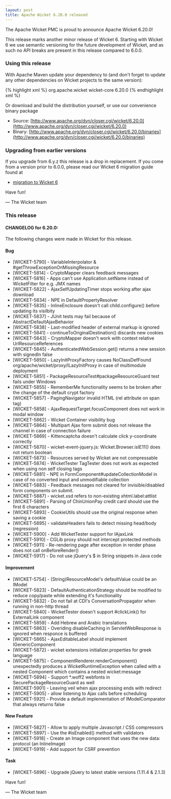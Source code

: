 ```yaml
---
layout: post
title: Apache Wicket 6.20.0 released
---
```

The Apache Wicket PMC is proud to announce Apache Wicket 6.20.0!

This release marks another minor release of Wicket 6. Starting
with Wicket 6 we use semantic versioning for the future development
of Wicket, and as such no API breaks are present in this release
compared to 6.0.0.

### Using this release

With Apache Maven update your dependency to (and don't forget to
update any other dependencies on Wicket projects to the same version):

{% highlight xml %}
<dependency>
<groupId>org.apache.wicket</groupId>
<artifactId>wicket-core</artifactId>
<version>6.20.0</version>
</dependency>
{% endhighlight xml %}

Or download and build the distribution yourself, or use our
convenience binary package

 * Source: [http://www.apache.org/dyn/closer.cgi/wicket/6.20.0](http://www.apache.org/dyn/closer.cgi/wicket/6.20.0)
 * Binary: [http://www.apache.org/dyn/closer.cgi/wicket/6.20.0/binaries](http://www.apache.org/dyn/closer.cgi/wicket/6.20.0/binaries)

### Upgrading from earlier versions

If you upgrade from 6.y.z this release is a drop in replacement. If
you come from a version prior to 6.0.0, please read our Wicket 6
migration guide found at

 * [migration to Wicket 6]( https://cwiki.apache.org/confluence/display/WICKET/Migration+to+Wicket+6.0)

Have fun!

— The Wicket team

### This release

#### CHANGELOG for 6.20.0:

The following changes were made in Wicket for this release.

#### Bug

* [WICKET-5790] - VariableInterpolator & #getThrowExceptionOnMissingResource
* [WICKET-5814] - CryptoMapper clears feedback messages
* [WICKET-5816] - Apps can't use Application.setName instead of WicketFilter for e.g. JMX names
* [WICKET-5822] - AjaxSelfUpdatingTimer stops working after ajax download
* [WICKET-5834] - NPE in DefaultPropertyResolver
* [WICKET-5835] - InlineEnclosure doesn't call child.configure() before updating its visilbity
* [WICKET-5837] - JUnit tests may fail because of AbstractDefaultAjaxBehavior
* [WICKET-5838] - Last-modified header of external markup is ignored
* [WICKET-5841] - continueToOriginalDestination() discards new cookies
* [WICKET-5843] - CryptoMapper doesn't work with context relative UrlResourceReferences
* [WICKET-5845] - AuthenticatedWebSession.get() returns a new session with signedIn false
* [WICKET-5850] - LazyInitProxyFactory causes NoClassDefFound org/apache/wicket/proxy/ILazyInitProxy in case of multimodule deployment
* [WICKET-5851] - PackageResourceTest#packageResourceGuard test fails under Windows
* [WICKET-5855] - RememberMe functionality seems to be broken after the change of the default crypt factory
* [WICKET-5857] - PagingNavigator invalid HTML (rel attribute on span tag)
* [WICKET-5858] - AjaxRequestTarget.focusComponent does not work in modal window
* [WICKET-5862] - Wicket Container visibility bug
* [WICKET-5864] - Multipart Ajax form submit does not release the channel in case of connection failure
* [WICKET-5869] - Kittencaptcha doesn't calculate click y-coordinate correctly
* [WICKET-5870] - wicket-event-jquery.js: Wicket.Browser.isIE11() does not return boolean
* [WICKET-5873] - Resources served by Wicket are not compressable
* [WICKET-5874] - WicketTester TagTester does not work as expected when using non self closing tags
* [WICKET-5881] - NPE in FormComponent#updateCollectionModel in case of no converted input and unmodifiable collection
* [WICKET-5883] - Feedback messages not cleared for invisible/disabled form components on submit.
* [WICKET-5887] - wicket.xsd refers to non-existing xhtml.label:attlist
* [WICKET-5891] - Parsing of ChinUnionPay credit card should use the first 6 characters
* [WICKET-5893] - CookieUtils should use the original response when saving a cookie
* [WICKET-5895] - validateHeaders fails to detect missing head/body (regression)
* [WICKET-5900] - Add WicketTester support for IAjaxLink
* [WICKET-5910] - CGLib proxy should not intercept protected methods
* [WICKET-5911] - Re-rendering page after exception in render phase does not call onBeforeRender()
* [WICKET-5917] - Do not use jQuery's $ in String snippets in Java code


#### Improvement

* [WICKET-5754] - (String)ResourceModel's defaultValue could be an IModel<String>
* [WICKET-5823] - DefaultAuthenticationStrategy should be modified to reduce copy/paste while extending it's functionality
* [WICKET-5832] - Do not fail at CDI's ConversationPropagator when running in non-http thread
* [WICKET-5840] - WicketTester doesn't support #clickLink() for ExternalLink component
* [WICKET-5859] - Add Hebrew and Arabic translations
* [WICKET-5863] - Overiding disableCaching in ServletWebResponse is ignored when responce is buffered
* [WICKET-5865] - AjaxEditableLabel should implement IGenericComponent
* [WICKET-5872] - wicket extensions initializer.properties for greek language
* [WICKET-5875] - ComponentRenderer.renderComponent() unexpectedly produces a WicketRuntimeException when called with a nested Component which contains a nested wicket:message
* [WICKET-5894] - Support *.woff2 webfonts in SecurePackageResourceGuard as well
* [WICKET-5901] - Leaving veil when ajax processing ends with redirect
* [WICKET-5905] - allow listening to Ajax calls before scheduling
* [WICKET-5921] - Provide a default implementation of IModelComparator that always returns false


#### New Feature

* [WICKET-5827] - Allow to apply multiple Javascript / CSS compressors
* [WICKET-5897] - Use the #isEnabled() method with validators
* [WICKET-5918] - Create an Image component that uses the new data: protocol (an InlineImage)
* [WICKET-5919] - Add support for CSRF prevention

#### Task

* [WICKET-5896] - Upgrade jQuery to latest stable versions (1.11.4 & 2.1.3)

Have fun!

— The Wicket team
